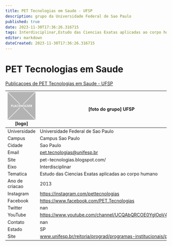 ```yaml
---
title: PET Tecnologias em Saude - UFSP
description: grupo da Universidade Federal de Sao Paulo
published: true
date: 2023-11-30T17:36:26.316715
tags: Interdisciplinar,Estudo das Ciencias Exatas aplicadas ao corpo humano
editor: markdown
dateCreated: 2023-11-30T17:36:26.316715
---
```


# PET Tecnologias em Saude

[Publicacoes de PET Tecnologias em Saude - UFSP](/atividade/1PETTecnologiasemSaudeUFSP/feed.md)

| ![placeholder.png](/placeholder.png) [logo] | [foto do grupo] UFSP         |
| ------------------------------------------- | ------------------------------------------------- |
| Universidade                                | Universidade Federal de Sao Paulo      |
| Campus                                      | Campus Sao Paulo            |
| Cidade                                      | Sao Paulo             |
| Email                                       | pet.tecnologias@unifesp.br             |
| Site                                        | pet-tecnologias.blogspot.com/              |
| Eixo                                        | Interdisciplinar              |
| Tematica                                    | Estudo das Ciencias Exatas aplicadas ao corpo humano          |
| Ano de criacao                              | 2013        |
| Instagram                                   | https://instagram.com/pettecnologias         |
| Facebook                                    | https://www.facebook.com/PET.Tecnologias          |
| Twitter                                     | nan           |
| YouTube                                     | https://www.youtube.com/channel/UCQAbQRCOE0YglOpV4e2hlqQ           |
| Contato                                     | nan         |
| Estado                                      |  SP            |
| Site                                        | www.unifesp.br/reitoria/prograd/programas-institucionais/pet |

